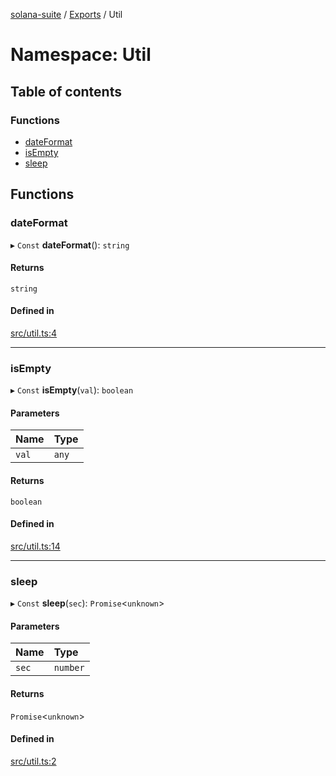 [solana-suite](../README.md) / [Exports](../modules.md) / Util

# Namespace: Util

## Table of contents

### Functions

- [dateFormat](Util.md#dateformat)
- [isEmpty](Util.md#isempty)
- [sleep](Util.md#sleep)

## Functions

### dateFormat

▸ `Const` **dateFormat**(): `string`

#### Returns

`string`

#### Defined in

[src/util.ts:4](https://github.com/fukaoi/solana-suite/blob/1200997/src/util.ts#L4)

___

### isEmpty

▸ `Const` **isEmpty**(`val`): `boolean`

#### Parameters

| Name | Type |
| :------ | :------ |
| `val` | `any` |

#### Returns

`boolean`

#### Defined in

[src/util.ts:14](https://github.com/fukaoi/solana-suite/blob/1200997/src/util.ts#L14)

___

### sleep

▸ `Const` **sleep**(`sec`): `Promise`<`unknown`\>

#### Parameters

| Name | Type |
| :------ | :------ |
| `sec` | `number` |

#### Returns

`Promise`<`unknown`\>

#### Defined in

[src/util.ts:2](https://github.com/fukaoi/solana-suite/blob/1200997/src/util.ts#L2)

